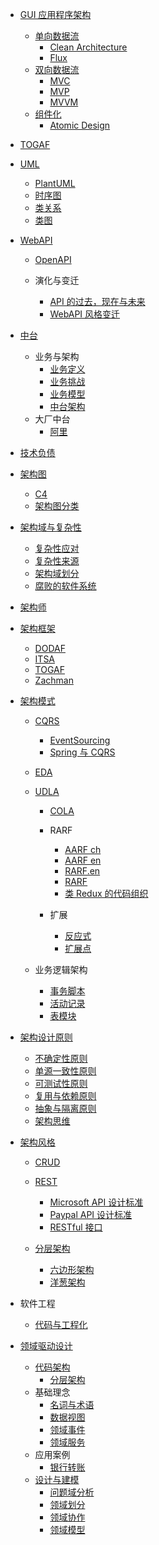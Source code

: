   - [GUI 应用程序架构](/GUI%20应用程序架构/README.md)
    - [单向数据流](/GUI%20应用程序架构/单向数据流/README.md)
      - [Clean Architecture](/GUI%20应用程序架构/单向数据流/Clean%20Architecture.md)
      - [Flux](/GUI%20应用程序架构/单向数据流/Flux.md)
    - [双向数据流](/GUI%20应用程序架构/双向数据流/README.md)
      - [MVC](/GUI%20应用程序架构/双向数据流/MVC.md)
      - [MVP](/GUI%20应用程序架构/双向数据流/MVP.md)
      - [MVVM](/GUI%20应用程序架构/双向数据流/MVVM.md)
    - [组件化](/GUI%20应用程序架构/组件化/README.md)
      - [Atomic Design](/GUI%20应用程序架构/组件化/Atomic%20Design.md)
  - [TOGAF](/TOGAF/README.md)
    
  - [UML](/UML/README.md)
    - [PlantUML](/UML/PlantUML.md)
    - [时序图](/UML/时序图.md)
    - [类关系](/UML/类关系.md)
    - [类图](/UML/类图.md)
  - [WebAPI](/WebAPI/README.md)
    - [OpenAPI](/WebAPI/OpenAPI/README.md)
      
    - 演化与变迁
      - [API 的过去，现在与未来](/WebAPI/演化与变迁/API%20的过去，现在与未来.md)
      - [WebAPI 风格变迁](/WebAPI/演化与变迁/WebAPI%20风格变迁.md)
  - [中台](/中台/README.md)
    - 业务与架构
      - [业务定义](/中台/业务与架构/业务定义.md)
      - [业务挑战](/中台/业务与架构/业务挑战.md)
      - [业务模型](/中台/业务与架构/业务模型.md)
      - [中台架构](/中台/业务与架构/中台架构.md)
    - 大厂中台
      - [阿里](/中台/大厂中台/阿里.md)
  - [技术负债](/技术负债/README.md)
    
  - [架构图](/架构图/README.md)
    - [C4](/架构图/C4.md)
    - [架构图分类](/架构图/架构图分类.md)
  - [架构域与复杂性](/架构域与复杂性/README.md)
    - [复杂性应对](/架构域与复杂性/复杂性应对.md)
    - [复杂性来源](/架构域与复杂性/复杂性来源.md)
    - [架构域划分](/架构域与复杂性/架构域划分.md)
    - [腐败的软件系统](/架构域与复杂性/腐败的软件系统.md)
  - [架构师](/架构师/README.md)
    
  - [架构框架](/架构框架/README.md)
    - [DODAF](/架构框架/DODAF.md)
    - [ITSA](/架构框架/ITSA.md)
    - [TOGAF](/架构框架/TOGAF.md)
    - [Zachman](/架构框架/Zachman.md)
  - [架构模式](/架构模式/README.md)
    - [CQRS](/架构模式/CQRS/README.md)
      - [EventSourcing](/架构模式/CQRS/EventSourcing.md)
      - [Spring 与 CQRS](/架构模式/CQRS/Spring%20与%20CQRS.md)
    - [EDA](/架构模式/EDA/README.md)
      
    - [UDLA](/架构模式/UDLA/README.md)
      - [COLA](/架构模式/UDLA/COLA/README.md)
        
      - RARF
        - [AARF ch](/架构模式/UDLA/RARF/AARF-ch.md)
        - [AARF en](/架构模式/UDLA/RARF/AARF-en.md)
        - [RARF.en](/架构模式/UDLA/RARF/RARF.en.md)
        - [RARF](/架构模式/UDLA/RARF/RARF.md)
        - [类 Redux 的代码组织](/架构模式/UDLA/RARF/类%20Redux%20的代码组织.md)
      - 扩展
        - [反应式](/架构模式/UDLA/扩展/反应式.md)
        - [扩展点](/架构模式/UDLA/扩展/扩展点.md)
    - 业务逻辑架构
      - [事务脚本](/架构模式/业务逻辑架构/事务脚本.md)
      - [活动记录](/架构模式/业务逻辑架构/活动记录.md)
      - [表模块](/架构模式/业务逻辑架构/表模块.md)
  - [架构设计原则](/架构设计原则/README.md)
    - [不确定性原则](/架构设计原则/不确定性原则.md)
    - [单源一致性原则](/架构设计原则/单源一致性原则.md)
    - [可测试性原则](/架构设计原则/可测试性原则.md)
    - [复用与依赖原则](/架构设计原则/复用与依赖原则.md)
    - [抽象与隔离原则](/架构设计原则/抽象与隔离原则.md)
    - [架构思维](/架构设计原则/架构思维.md)
  - [架构风格](/架构风格/README.md)
    - [CRUD](/架构风格/CRUD/README.md)
      
    - [REST](/架构风格/REST/README.md)
      - [Microsoft API 设计标准](/架构风格/REST/Microsoft%20API%20设计标准.md)
      - [Paypal API 设计标准](/架构风格/REST/Paypal%20API%20设计标准.md)
      - [RESTful 接口](/架构风格/REST/RESTful%20接口.md)
    - [分层架构](/架构风格/分层架构/README.md)
      - [六边形架构](/架构风格/分层架构/六边形架构.md)
      - [洋葱架构](/架构风格/分层架构/洋葱架构.md)
  - 软件工程
    - [代码与工程化](/软件工程/代码与工程化.md)
  - [领域驱动设计](/领域驱动设计/README.md)
    - [代码架构](/领域驱动设计/代码架构/README.md)
      - [分层架构](/领域驱动设计/代码架构/分层架构.md)
    - 基础理念
      - [名词与术语](/领域驱动设计/基础理念/名词与术语.md)
      - [数据视图](/领域驱动设计/基础理念/数据视图.md)
      - [领域事件](/领域驱动设计/基础理念/领域事件.md)
      - [领域服务](/领域驱动设计/基础理念/领域服务.md)
    - 应用案例
      - [银行转账](/领域驱动设计/应用案例/银行转账.md)
    - [设计与建模](/领域驱动设计/设计与建模/README.md)
      - [问题域分析](/领域驱动设计/设计与建模/问题域分析.md)
      - [领域划分](/领域驱动设计/设计与建模/领域划分.md)
      - [领域协作](/领域驱动设计/设计与建模/领域协作.md)
      - [领域模型](/领域驱动设计/设计与建模/领域模型.md)